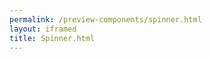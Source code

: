 ```yaml
--- 
permalink: /preview-components/spinner.html
layout: iframed 
title: Spinner.html
---
```

<div class="spinner">

</div>